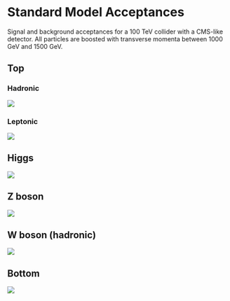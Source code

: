 # Standard Model Acceptances

Signal and background acceptances for a 100 TeV collider with a CMS-like detector.
All particles are boosted with transverse momenta between 1000 GeV and 1500 GeV.

## Top

### Hadronic

![](https://boostedcollideranalysis.github.io/BoCA/top-hadronic.svg)

### Leptonic

![](https://boostedcollideranalysis.github.io/BoCA/top-leptonic.svg)

## Higgs

![](https://boostedcollideranalysis.github.io/BoCA/higgs.svg)

## Z boson

![](https://boostedcollideranalysis.github.io/BoCA/Z.svg)

## W boson (hadronic)

![](https://boostedcollideranalysis.github.io/BoCA/W.svg)

## Bottom

![](https://boostedcollideranalysis.github.io/BoCA/bottom.svg)
